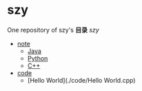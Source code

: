 # szy
One repository of szy's
**目录** *szy*
* [note](./note)
  * [Java](./note/Java.md)
  * [Python](./note/Python.md)
  * [C++](./note/C++.md) 
* [code](./code)
  * [Hello World](./code/Hello World.cpp)  
